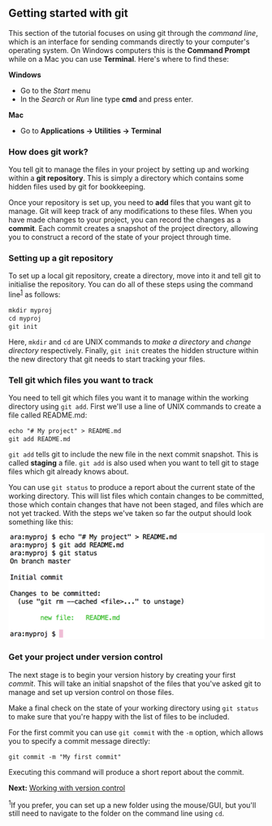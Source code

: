 ## Getting started with git

This section of the tutorial focuses on using git through the *command
line*, which is an interface for sending commands directly to your
computer's operating system.  On Windows computers this is the
**Command Prompt** while on a Mac you can use **Terminal**. Here's
where to find these:

**Windows**

* Go to the *Start* menu
* In the *Search* or *Run* line type **cmd** and press enter.

**Mac**

* Go to **Applications -> Utilities -> Terminal**


### How does git work?

You tell git to manage the files in your project by setting up and
working within a **git repository**. This is simply a directory which
contains some hidden files used by git for bookkeeping.

Once your repository is set up, you need to **add** files that you
want git to manage. Git will keep track of any modifications to these
files. When you have made changes to your project, you can record the
changes as a **commit**. Each commit creates a snapshot of the project
directory, allowing you to construct a record of the state of your
project through time.

### Setting up a git repository  [](#git-init)

To set up a local git repository, create a directory, move into it and
tell git to initialise the repository. You can do all of these steps
using the command line<sup>[1](#footnote)</sup> as follows:

```
mkdir myproj
cd myproj
git init
```

Here, `mkdir` and `cd` are UNIX commands to *make a directory* and
*change directory* respectively. Finally, `git init` creates the
hidden structure within the new directory that git needs to start
tracking your files.

### Tell git which files you want to track

You need to tell git which files you want it to manage within the
working directory using `git add`. First we'll use a line of UNIX
commands to create a file called README.md:

```
echo "# My project" > README.md
git add README.md
```

`git add` tells git to include the new file in the next commit
snapshot. This is called **staging** a file. `git add` is also used
when you want to tell git to stage files which git already knows
about.

You can use `git status` to produce a report about the current state
of the working directory. This will list files which contain changes
to be committed, those which contain changes that have not been
staged, and files which are not yet tracked. With the steps we've
taken so far the output should look something like this:

![](./img/git_status_initial.png)

### Get your project under version control [](#initial-commit)

The next stage is to begin your version history by creating your first
*commit*.  This will take an initial snapshot of the files that you've
asked git to manage and set up version control on those files.

Make a final check on the state of your working directory using `git
status` to make sure that you're happy with the list of files to be
included.

For the first commit you can use `git commit` with the `-m` option,
which allows you to specify a commit message directly:

```
git commit -m "My first commit"
```

Executing this command will produce a short report about the commit.

**Next:** [Working with version control](./version_control.md)

<sup><a name="footnote">1</a></sup>If you prefer, you can set up a new
folder using the mouse/GUI, but you'll still need to navigate to the
folder on the command line using `cd`.
